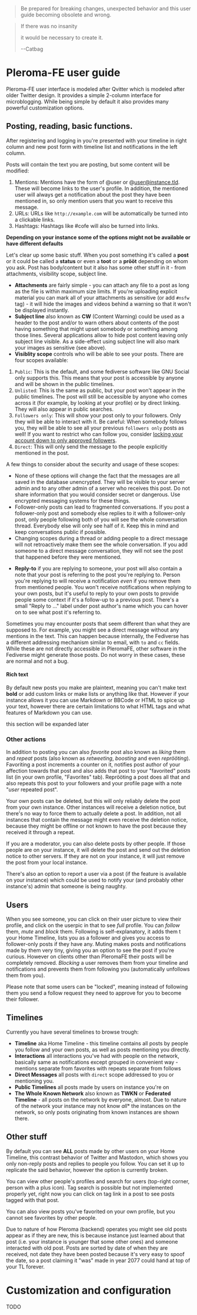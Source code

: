 > Be prepared for breaking changes, unexpected behavior and this user guide becoming obsolete and wrong.

> If there was no insanity
>
> it would be necessary to create it.
>
> --Catbag

# Pleroma-FE user guide

Pleroma-FE user interface is modeled after Qvitter which is modeled after older Twitter design. It provides a simple 2-column interface for microblogging. While being simple by default it also provides many powerful customization options.

## Posting, reading, basic functions.

After registering and logging in you're presented with your timeline in right column and new post form with timeline list and notifications in the left column.

Posts will contain the text you are posting, but some content will be modified:

1. Mentions: Mentions have the form of @user or @user@instance.tld. These will become links to the user's profile. In addition, the mentioned user will always get a notification about the post they have been mentioned in, so only mention users that you want to receive this message.
2. URLs: URLs like `http://example.com` will be automatically  be turned into a clickable links.
3. Hashtags: Hashtags like #cofe will also be turned into links.

**Depending on your instance some of the options might not be available or have different defaults**

Let's clear up some basic stuff. When you post something it's called a **post** or it could be called a **status** or even a **toot** or a **prööt** depending on whom you ask. Post has body/content but it also has some other stuff in it - from attachments, visibility scope, subject line.
* **Attachments** are fairly simple - you can attach any file to a post as long as the file is within maximum size limits. If you're uploading explicit material you can mark all of your attachments as sensitive (or add `#nsfw` tag) - it will hide the images and videos behind a warning so that it won't be displayed instantly.
* **Subject line** also known as **CW** (Content Warning) could be used as a header to the post and/or to warn others about contents of the post having something that might upset somebody or something among those lines. Several applications allow to hide post content leaving only subject line visible. As a side-effect using subject line will also mark your images as sensitive (see above).
* **Visiblity scope** controls who will be able to see your posts. There are four scopes available:

1. `Public`: This is the default, and some fediverse software like GNU Social only supports this. This means that your post is accessible by anyone and will be shown in the public timelines. 
2. `Unlisted`: This is the same as public, but your post won't appear in the public timelines. The post will still be accessible by anyone who comes across it (for example, by looking at your profile) or by direct linking. They will also appear in public searches.
3. `Followers only`: This will show your post only to your followers. Only they will be able to interact with it. Be careful: When somebody follows you, they will be able to see all your previous `followers only` posts as well! If you want to restrict who can follow you, consider [locking your account down to only approved followers](#user-settings).
4. `Direct`: This will only send the message to the people explicitly mentioned in the post.

A few things to consider about the security and usage of these scopes:

- None of these options will change the fact that the messages are all saved in the database unencrypted. They will be visible to your server admin and to any other admin of a server who receives this post. Do not share information that you would consider secret or dangerous. Use encrypted messaging systems for these things.
- Follower-only posts can lead to fragmented conversations. If you post a follower-only post and somebody else replies to it with a follower-only post, only people following both of you will see the whole conversation thread. Everybody else will only see half of it. Keep this in mind and keep conversations public if possible.
- Changing scopes during a thread or adding people to a direct message will not retroactively make them see the whole conversation. If you add someone to a direct message conversation, they will not see the post that happened before they were mentioned.
* **Reply-to** if you are replying to someone, your post will also contain a note that your post is referring to the post you're replying to. Person you're replying to will receive a notification *even* if you remove them from mentioned people. You won't receive notifications when replying to your own posts, but it's useful to reply to your own posts to provide people some context if it's a follow-up to a previous post. There's a small "Reply to ..." label under post author's name which you can hover on to see what post it's referring to.

Sometimes you may encounter posts that seem different than what they are supposed to. For example, you might see a direct message without any mentions in the text. This can happen because internally, the Fediverse has a different addressing mechanism similar to email, with `to` and `cc` fields. While these are not directly accessible in PleromaFE, other software in the Fediverse might generate those posts. Do not worry in these cases, these are normal and not a bug.

#### Rich text

By default new posts you make are plaintext, meaning you can't make text **bold** or add custom links or make lists or anything like that. However if your instance allows it you can use Markdown or BBCode or HTML to spice up your text, however there are certain limitations to what HTML tags and what features of Markdown you can use.

this section will be expanded later

### Other actions

In addition to posting you can also *favorite* post also known as *liking* them and *repeat* posts (also known as *retweeting*, *boosting* and even *reprööting*). Favoriting a post increments a counter on it, notifies post author of your affection towards that post and also adds that post to your "favorited" posts list (in your own profile, "Favorites" tab). Reprööting a post does all that and also repeats this post to your followers and your profile page with a note "*user* repeated post".

Your own posts can be deleted, but this will only reliably delete the post from your own instance. Other instances will receive a deletion notice, but there's no way to force them to actually delete a post. In addition, not all instances that contain the message might even receive the deletion notice, because they might be offline or not known to have the post because they received it through a repeat.

If you are a moderator, you can also delete posts by other people. If those people are on your instance, it will delete the post and send out the deletion notice to other servers. If they are not on your instance, it will just remove the post from your local instance.

There's also an option to report a user via a post (if the feature is available on your instance) which could be used to notify your (and probably other instance's) admin that someone is being naughty.

## Users

When you see someone, you can click on their user picture to view their profile, and click on the userpic in that to see *full* profile. You can *follow* them, *mute* and *block* them. Following is self-explanatory, it adds them t your Home Timeline, lists you as a follower and gives you access to follower-only posts if they have any. Muting makes posts and notifications made by them very tiny, giving you an option to see the post if you're curious. However on clients other than PleromaFE their posts will be completely removed. *Blocking* a user removes them from your timeline and notifications and prevents them from following you (automatically unfollows them from you).

Please note that some users can be "locked", meaning instead of following them you send a follow request they need to approve for you to become their follower.

## Timelines

Currently you have several timelines to browse trough:
* **Timeline** aka Home Timeline - this timeline contains all posts by people you follow and your own posts, as well as posts mentioning you directly.
* **Interactions** all interactions you've had with people on the network, basically same as notifications except grouped in convenient way - mentions separate from favorites with repeats separate from follows
* **Direct Messages** all posts with `direct` scope addressed to you or mentioning you.
* **Public Timelines** all posts made by users on instance you're on
* **The Whole Known Network** also known as **TWKN** or **Federated Timeline** - all posts on the network by everyone, almost. Due to nature of the network your instance may not know *all** the instances on the network, so only posts originating from known instances are shown there.

## Other stuff

By default you can see **ALL** posts made by other users on your Home Timeline, this contrast behavior of Twitter and Mastodon, which shows you only non-reply posts and replies to people you follow. You can set it up to replicate the said behavior, however the option is currently broken.

You can view other people's profiles and search for users (top-right corner, person with a plus icon). Tag search is possible but not implemented properly yet, right now you can click on tag link in a post to see posts tagged with that post.

You can also view posts you've favorited on your own profile, but you cannot see favorites by other people.

Due to nature of how Pleroma (backend) operates you might see old posts appear as if they are new, this is because instance just learned about that post (i.e. your instance is younger that some other ones) and someone interacted with old post. Posts are sorted by date of when they are received, not date they have been posted because it's very easy to spoof the date, so a post claiming it "was" made in year 2077 could hand at top of your TL forever.

# Customization and configuration
TODO
